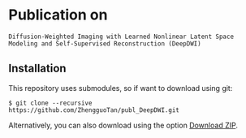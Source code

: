 # Publication on

```
Diffusion-Weighted Imaging with Learned Nonlinear Latent Space Modeling and Self-Supervised Reconstruction (DeepDWI)
```


## Installation

This repository uses submodules, so if want to download using git:

    $ git clone --recursive https://github.com/ZhengguoTan/publ_DeepDWI.git

Alternatively, you can also download using the option [Download ZIP](https://github.com/ZhengguoTan/publ_DeepDWI/archive/refs/heads/main.zip).
